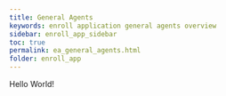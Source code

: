 ```yaml
---
title: General Agents
keywords: enroll application general agents overview
sidebar: enroll_app_sidebar
toc: true
permalink: ea_general_agents.html
folder: enroll_app
---
```


Hello World!